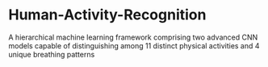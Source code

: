 # Human-Activity-Recognition
A hierarchical machine learning framework comprising two advanced CNN models capable of distinguishing among 11 distinct physical activities and 4 unique breathing patterns
